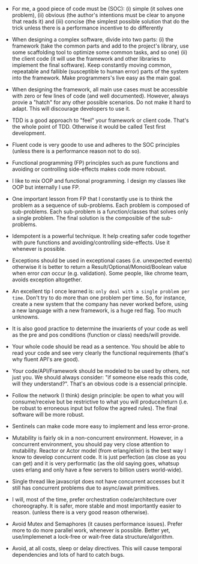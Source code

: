 * For me, a good piece of code must be (SOC): (i) simple (it solves one problem), (ii) obvious (the author's intentions must be clear to anyone that reads it) and (iii) concise (the simplest possible solution that do the trick unless there is a performance incentive to do differently

* When designing a complex software, divide into two parts: (i) the framework (take the common parts and add to the project's library, use some scaffolding tool to optimize some common tasks, and so one)  (ii) the client code (it will use the framework and other libraries to implement the final software). Keep constantly moving common, repeatable and fallible (susceptible to human error) parts of the system into the framework. Make programmers's live easy as the main goal.

* When designing the framework, all main use cases must be accessible with zero or few lines of code (and well documented). However, always provie a "hatch" for any other possible scenarios. Do not make it hard to adapt. This will discourage developers to use it.

* TDD is a good approach to "feel" your framework or client code. That's the whole point of TDD. Otherwise it would be called Test first development.

* Fluent code is very goode to use and adheres to the SOC principles (unless there is a performance reason not to do so).

* Functional programming (FP) principles such as pure functions and avoiding or controlling side-effects makes code more roboust.

* I like to mix OOP and functional programming. I design my classes like OOP but internally I use FP.

* One important lesson from FP that I constantly use is to think the problem as a sequence of sub-problems. Each problem is composed of sub-problems. Each sub-problem is a function/classes that solves only a single problem. The final solution is the composible of the sub-problems.

* Idempotent is a powerful technique. It help creating safer code together with pure functions and avoiding/controlling side-effects. Use it whenever is possible.

* Exceptions should be used in exceptional cases (i.e. unexpected events) otherwise it is better to return a Result/Optional/Monoid/Boolean value when error _can_ occur (e.g. validation). Some people, like chrome team, avoids exception altogether.

* An excellent tip I once learned is: `only deal with a single problem per time`. Don't try to do more than one problem per time. So, for instance, create a new system that the company has never worked before, using a new language with a new framework, is a huge red flag. Too much unknowns.

* It is also good practice to determine the invarients of your code as well as the pre and pos conditions (function or class) needs/will provide.

* Your whole code should be read as a sentence. You should be able to read your code and see very clearly the functional requirements (that's why fluent API's are good).

* Your code/API/Framework should be modeled to be used by others, not just you. We should always consider: "if someone else reads this code, will they understand?". That's an obvious code is a essencial principle.

* Follow the network (I think) design principle: be open to what you will consume/receive but be restrictive to what you will produce/return (i.e. be robust to erroneous input but follow the agreed rules). The final software will be more robust.

* Sentinels can make code more easy to implement and less error-prone.

* Mutability is fairly ok in a non-concurrent environment. However, in a concurrent environment, you should pay very close attention to mutability. Reactor or Actor model (from erlang/elixir) is the best way I know to develop concurrent code. It is just perfection (as close as you can get) and it is very performatic (as the old saying goes, whatsup uses erlang and only have a few servers to billion users world-wide).

* Single thread like javascript does not have concurrent accesses but it still has concurrent problems due to async/await primitives.

* I will, most of the time, prefer orchestration code/architecture over choreography. It is safer, more stable and most importantly easier to reason. (unless there is a very good reason otherwise).

* Avoid Mutex and Semaphores (it causes performance issues). Prefer more to do more parallel work, whenever is possible. Better yet, use/implemenet a lock-free or wait-free data structure/algorithm.

* Avoid, at all costs, sleep or delay directives. This will cause temporal dependencies and lots of hard to catch bugs.
